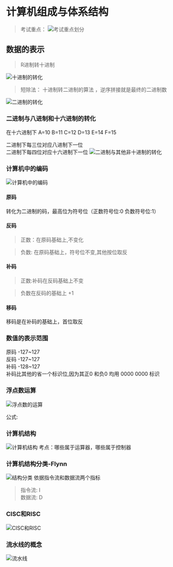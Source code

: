 # 计算机组成与体系结构
> 考试重点：
![考试重点划分](https://raw.githubusercontent.com/programmerIm/MyPictures/main/images/20220316224536.png)

## 数据的表示
> R进制转十进制

![十进制的转化](https://raw.githubusercontent.com/programmerIm/MyPictures/main/images/20220316194227.png)

> 短除法： 十进制转二进制的算法
，逆序拼接就是最终的二进制数

![二进制的转化](https://raw.githubusercontent.com/programmerIm/MyPictures/main/images/20220316194103.png)

### 二进制与八进制和十六进制的转化
在十六进制下 A=10 B=11 C=12 D=13 E=14 F=15   

二进制下每三位对应八进制下一位  
二进制下每四位对应十六进制下一位
![二进制与其他非十进制的转化](https://raw.githubusercontent.com/programmerIm/MyPictures/main/images/20220316195053.png)

### 计算机中的编码
![计算机中的编码](https://raw.githubusercontent.com/programmerIm/MyPictures/main/images/20220316195905.png)
#### 原码
转化为二进制的码，最高位为符号位（正数符号位:0 负数符号位:1） 
#### 反码
>正数：在原码基础上,不变化  

>负数: 在原码基础上，符号位不变,其他按位取反
#### 补码
> 正数:补码在反码基础上不变  

> 负数在反码的基础上 +1
#### 移码
移码是在补码的基础上，首位取反

### 数值的表示范围
原码 -127~127  
反码 -127~127   
补码 -128~127  
补码比其他的省一个标识位,因为其正0 和负0 均用 0000 0000 标识

### 浮点数运算
![浮点数的运算](https://raw.githubusercontent.com/programmerIm/MyPictures/main/images/20220316201651.png)

公式:

### 计算机结构
![计算机结构](https://raw.githubusercontent.com/programmerIm/MyPictures/main/images/20220316205737.png)
考点：哪些属于运算器，哪些属于控制器

### 计算机结构分类-Flynn
![结构分类](https://raw.githubusercontent.com/programmerIm/MyPictures/main/images/20220316210214.png)
依据指令流和数据流两个指标  
> 指令流: I  
> 数据流: D

### CISC和RISC
![CISC和RISC](https://raw.githubusercontent.com/programmerIm/MyPictures/main/images/20220316210754.png)

### 流水线的概念
![流水线](https://raw.githubusercontent.com/programmerIm/MyPictures/main/images/20220316211240.png)